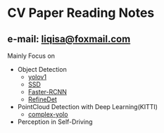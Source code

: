 # CV Paper Reading Notes
## e-mail: liqisa@foxmail.com
Mainly Focus on 
- Object Detection
	- [yolov1](https://github.com/liqisa/Learning-Notes/blob/master/yolov1.md)
	- [SSD](https://github.com/liqisa/Learning-Notes/blob/master/SSD%EF%BC%9ASingle_Shot_MultiBox_Detector.md)
	- [Faster-RCNN](https://github.com/liqisa/Learning-Notes/blob/master/Faster-RCNN.md)
	- [RefineDet](https://github.com/liqisa/Learning-Notes/blob/master/RefineDet.md)
- PointCloud Detection with Deep Learning(KITTI)
	- [complex-yolo](https://github.com/liqisa/Learning-Notes/blob/master/complex-yolo.md)
-  Perception in Self-Driving
 
